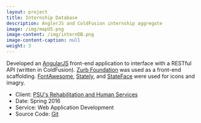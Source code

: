```yaml
---
layout: project
title: Internship Database
description: AnglerJS and ColdFusion internship aggregate
image: /img/mapUS.png
image-content: /img/internDB.png
image-content-caption: null
weight: 3
---
```



Developed an <a href="https://angularjs.org/" target="_blank">AngularJS</a> front-end application to interface with a RESTful API (written in ColdFusion). <a href="http://foundation.zurb.com/" target="_blank">Zurb Foundation</a> was used as a front-end scaffolding. <a href="http://fontawesome.io/" target="_blank">FontAwesome</a>, <a href="https://intridea.github.io/stately/" target="_blank">Stately</a>, and <a href="https://propublica.github.io/stateface/" target="_blank">StateFace</a> were used for icons and imagry.

- Client: <a href="https://ed.psu.edu/current-students/undergrad/academic-programs-1/rehabilitation-and-human-services" target="_blank">PSU's Rehabilitation and Human Services</a>
- Date: Spring 2016
- Service: Web Application Development
- Source Code: <a href="https://github.com/ndkline/rhs_intern_db">Git</a>

